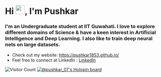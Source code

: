 # Hi <img src="https://raw.githubusercontent.com/MartinHeinz/MartinHeinz/master/wave.gif" width="30px">, I'm Pushkar

<!-- ## :computer: Technologies I Love

* Machine Learning
* Data Science
* Competitive Programming -->


### I'm an Undergraduate student at IIT Guwahati. I love to explore different domains of Science & have a keen interest in Artificial Intelligence and Deep Learning. I also like to train deep neural nets on large datasets.
* Check out my website: https://pushkar1853.github.io/
* Feel free to connect at LinkedIn : [LinkedIn](https://www.linkedin.com/in/pushkar-ambastha/)


<!-- <img src = "https://github-readme-stats.vercel.app/api/top-langs/?username=Pushkar1853&layout=compact"> -->

<!-- ## Skill Set :muscle:

These are some of the major technologies that I use or have worked on in the past:

<!-- ### Programming Languages -->
<!-- 
<a href="https://www.python.org" target="_blank" rel="noreferrer"> <img src="https://raw.githubusercontent.com/devicons/devicon/master/icons/python/python-original.svg" alt="python" width="40" height="40"/> </a>|<a href="https://www.cprogramming.com/" target="_blank" rel="noreferrer"> <img src="https://raw.githubusercontent.com/devicons/devicon/master/icons/c/c-original.svg" alt="c" width="40" height="40"/> </a>|<a href="https://www.w3schools.com/cpp/" target="_blank" rel="noreferrer"> <img src="https://raw.githubusercontent.com/devicons/devicon/master/icons/cplusplus/cplusplus-original.svg" alt="cplusplus" width="40" height="40"/> </a>
|--|--|--| -->

<!-- ### Development Languages
 -->
<!-- <img title="HTML" alt="HTML" width="40px" src="https://raw.githubusercontent.com/github/explore/master/topics/html/html.png" />|<img title="Css" alt="Css" width="40px" src="https://raw.githubusercontent.com/github/explore/master/topics/css/css.png">|<img title="JS" alt="JS" width="40px" src="https://raw.githubusercontent.com/github/explore/master/topics/javascript/javascript.png">|<a href="https://www.figma.com/" target="_blank" rel="noreferrer"><img src="https://www.vectorlogo.zone/logos/figma/figma-icon.svg" alt="figma" width="40" height="40"/> </a>
|--|--|--|--| -->

<!-- ### Libraries and Frameworks -->

<!-- <img title="TensorFlow" alt="TensorFlow" width="40px" src="https://raw.githubusercontent.com/github/explore/master/topics/tensorflow/tensorflow.png">|<img title="Keras" alt="Keras" width="40px" src="https://upload.wikimedia.org/wikipedia/commons/thumb/a/ae/Keras_logo.svg/240px-Keras_logo.svg.png">|<img title="Scikit-Learn" alt="Scikit Learn" width="40px" src="https://raw.githubusercontent.com/github/explore/master/topics/scikit-learn/scikit-learn.png">|<img title="Pytorch" alt="Pytorch" width="40px" src="https://raw.githubusercontent.com/github/explore/master/topics/pytorch/pytorch.png">|
|--|--|--|--|
<img title="Numpy" alt="Numpy" width="40px" src="https://raw.githubusercontent.com/github/explore/master/topics/numpy/numpy.png">|<a href="https://seaborn.pydata.org/" target="_blank" rel="noreferrer"> <img src="https://seaborn.pydata.org/_images/logo-mark-lightbg.svg" alt="seaborn" width="40" height="40"/> </a>|<a href="https://pandas.pydata.org/" target="_blank" rel="noreferrer"> <img src="https://raw.githubusercontent.com/devicons/devicon/2ae2a900d2f041da66e950e4d48052658d850630/icons/pandas/pandas-original.svg" alt="pandas" width="40" height="40"/> </a>|<img title="Open CV" alt="Open CV" width="40px" src="https://raw.githubusercontent.com/github/explore/master/topics/opencv/opencv.png">| -->


<!-- ### Tools -->
<!-- 
<img title="Ubuntu" alt="Ubuntu" width="40px" src="https://raw.githubusercontent.com/github/explore/master/topics/ubuntu/ubuntu.png">|<img title="VS Code" alt="VS Code" width="40px" src="https://img.icons8.com/fluent/48/000000/visual-studio-code-2019.png">|<a href="https://git-scm.com/" target="_blank" rel="noreferrer"> <img src="https://www.vectorlogo.zone/logos/git-scm/git-scm-icon.svg" alt="git" width="40" height="40"/> </a>|<img title="Jupyter Notebook" alt="Jupyter" width="40px" src="https://raw.githubusercontent.com/github/explore/master/topics/jupyter-notebook/jupyter-notebook.png">
|--|--|--|--|
<!-- <br> -->
<!-- ###### (In no perticular ordering) --> 

<!-- ## Who am I?

 ```python
 class WhoAmI:
  user = 'Pushkar Ambastha'
  current_edu = "Indian Institute of Technology Guwahati"
  hobbies = [
    'Sketching',
    'Singing',
    'Reading Sci-Fi Novels'
    'Playing Guitar ...'
   ]
 
 def getCity():
  return Patna_India()
 
 def Ambitions():
  LearnJapanese()
  LearnSpanish()
  PublishMyPaper()
  WorldTour()
  FinishMyNovel()
  # Assume 10 more awesome ambitions here  ;)
 
 ```
 -->
<!-- ## Stats

[![Pushkar's GitHub stats](https://github-readme-stats.vercel.app/api?username=Pushkar1853&show_icons=true&count_private=true&theme=tokyonight)](https://github.com/Pushkar1853/)

[![GitHub Streak](https://github-readme-streak-stats.herokuapp.com?user=Pushkar1853&theme=tokyonight&hide_border=true&date_format=M%20j%5B%2C%20Y%5D)](https://github.com/Pushkar1853/)

<!-- ![](https://hit.yhype.me/github/profile?user_id=63250453) -->

<!-- ## Hactoberfest2022 -->
![Visitor Count](https://komarev.com/ghpvc/?username=Pushkar1853&color=blue)
[![@pushkar_07's Holopin board](https://holopin.me/pushkar_07)](https://holopin.io/@pushkar_07)

<!-- --- -->
<!-- 
### Profile views counter -->

<!-- ![Visitor Count](https://profile-counter.glitch.me/{Pushkar1853}/count.svg) -->



<!-- ### A Famous Fact/Quote

<a href="https://github.com/marketplace/actions/quote-readme">
<!--STARTS_HERE_QUOTE_README-->
<!-- • <i>The password for the computer controls of nuclear-tipped missiles of the U.S was 00000000 for eight years.</i> -->
<!--ENDS_HERE_QUOTE_README-->
<!-- </a> --> 
 

<!-- ### <img align ='center' src='https://media2.giphy.com/media/UQDSBzfyiBKvgFcSTw/giphy.gif?cid=ecf05e47p3cd513axbek3f56ti3jzizq8hincw20jauyyfyw&rid=giphy.gif' width ='29' /> Here's some humor for you  -->

<!-- <img src="https://readme-jokes.vercel.app/api" alt="Error fetching resource, Refresh again to view Jokes Card" width = '11000' /> -->


